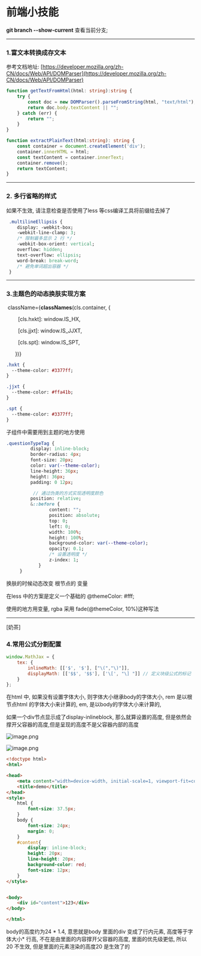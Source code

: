 # 前端小技能

**git branch --show-current** 查看当前分支;

---

### 1.富文本转换成存文本

参考文档地址: [https://developer.mozilla.org/zh-CN/docs/Web/API/DOMParser](https://developer.mozilla.org/zh-CN/docs/Web/API/DOMParser)

```typescript
function getTextFromHtml(html: string):string {
    try {
        const doc = new DOMParser().parseFromString(html, "text/html");
        return doc.body.textContent || "";
    } catch (err) {
        return "";
    }
}

function extractPlainText(html:string): string {
    const container = document.createElement('div');
    container.innerHTML = html; 
    const textContent = container.innerText; 
    container.remove();
    return textContent;
}
```

---

### 2. 多行省略的样式

如果不生效, 请注意检查是否使用了less 等css编译工具将前缀给去掉了

```sass
 .multilineEllipsis {
    display: -webkit-box;
    -webkit-line-clamp: 3;
    /* 限制最多显示 2 行 */
    -webkit-box-orient: vertical;
    overflow: hidden;
    text-overflow: ellipsis;
    word-break: break-word;
    /* 避免单词超出容器 */
 }
```

---

### 3.主题色的动态换肤实现方案

 className={**classNames**(cls.container, {

        \[cls.hxkt\]: window.IS\_HX,

        \[cls.jjxt\]: window.IS\_JJXT,

        \[cls.spt\]: window.IS\_SPT,

      })}

```sass
.hxkt {
  --theme-color: #3377ff;
}

.jjxt {
  --theme-color: #ffa41b;
}

.spt {
  --theme-color: #3377ff;
}
```

子组件中需要用到主题的地方使用

```sass
.questionTypeTag {
         display: inline-block;
         border-radius: 4px;
         font-size: 20px;
         color: var(--theme-color);
         line-height: 36px;
         height: 36px;
         padding: 0 12px;

          // 通过伪类的方式实现透明度颜色
         position: relative;
         &::before {
                content: "";
                position: absolute;
                top: 0;
                left: 0;
                width: 100%;
                height: 100%;
                background-color: var(--theme-color);
                opacity: 0.1;
                /* 设置透明度 */
                z-index: 1;
            }
     }
```

换肤的时候动态改变 根节点的 变量

在less 中的方案是定义一个基础的 @themeColor: #fff;

使用的地方用变量, rgba 采用 fade(@themeColor, 10%)这种写法

---

[奶茶]

### 4.常用公式分割配置

```javascript
window.MathJax = {
    tex: {
        inlineMath: [['$', '$'], ["\(","\)"]],
        displayMath: [['$$', '$$'], ['\[', "\] "]] // 定义块级公式的标记
    }
};

```

在html 中, 如果没有设置字体大小, 则字体大小继承body的字体大小, rem 是以根节点html 的字体大小来计算的, em, 是以body的字体大小来计算的, 

如果一个div节点显示成了display-inlineblock, 那么就算设置的高度, 但是依然会撑开父容器的高度,但是呈现的高度不是父容器内部的高度

![image.png](https://alidocs.oss-cn-zhangjiakou.aliyuncs.com/res/eYVOLX4r768JOpz2/img/b12c5aed-625b-4c50-9108-421d5c39d786.png)

![image.png](https://alidocs.oss-cn-zhangjiakou.aliyuncs.com/res/eYVOLX4r768JOpz2/img/7d5d8c45-cffa-402a-b86f-ebfe620f9f3d.png)

```html
<!doctype html>
<html>

<head>
    <meta content="width=device-width, initial-scale=1, viewport-fit=contain"  charset="utf-8"  />
    <title>demo</title>
</head>
<style>
    html {
        font-size: 37.5px;
    }
    body {
        font-size: 24px;
        margin: 0;
    }
    #content{
        display: inline-block;
        height: 20px;
        line-height: 20px;
        background-color: red;
        font-size: 12px;
    }
</style>


<body>
    <div id="content">123</div>
</body>

</html>
```

body的高度约为24 \* 1.4, 意思就是body 里面的div 变成了行内元素, 高度等于字体大小\* 行高, 不在是由里面的内容撑开父容器的高度, 里面的优先级更低, 所以20 不生效, 但是里面的元素渲染的高度20 是生效了的